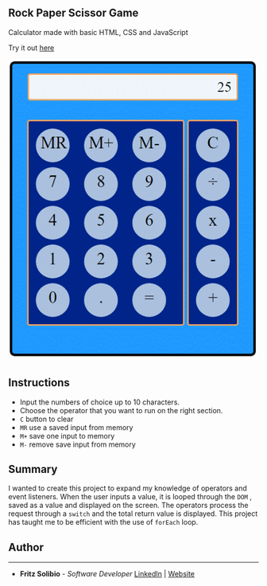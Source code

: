 ## Rock Paper Scissor Game

Calculator made with basic HTML, CSS and JavaScript

Try it out [here](https://fritzchips.github.io/Calculator/)

![calulator](./images/cal_use.gif)

## Instructions

- Input the numbers of choice up to 10 characters.
- Choose the operator that you want to run on the right section.
- `C` button to clear
- `MR` use a saved input from memory
- `M+` save one input to memory
- `M-` remove save input from memory

## Summary

I wanted to create this project to expand my knowledge of operators and event listeners. When the user inputs a value, it is looped through the `DOM` , saved as a value and displayed on the screen. The operators process the request through a `switch` and the total return value is displayed. This project has taught me to be efficient with the use of `forEach` loop.

## Author

---

- **Fritz Solibio** - _Software Developer_ [LinkedIn](https://www.linkedin.com/in/fritz-solibio-4aa9b321b/) | [Website](https://www.fritzsolibio.ca/)
